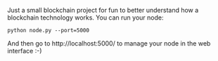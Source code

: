 Just a small blockchain project for fun to better understand how a blockchain technology works.
You can run your node:
```
python node.py --port=5000
```
And then go to http://localhost:5000/ to manage your node in the web interface :-)
